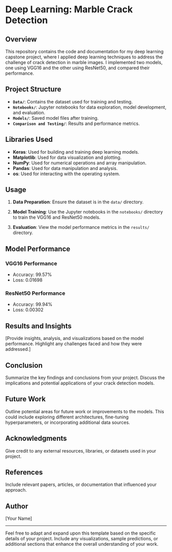 # Deep Learning: Marble Crack Detection

## Overview

This repository contains the code and documentation for my deep learning capstone project, where I applied deep learning techniques to address the challenge of crack detection in marble images. I implemented two models, one using VGG16 and the other using ResNet50, and compared their performance.

## Project Structure

- **`Data/`**: Contains the dataset used for training and testing.
- **`Notebooks/`**: Jupyter notebooks for data exploration, model development, and evaluation.
- **`Models/`**: Saved model files after training.
- **`Comparison and Testing/`**: Results and performance metrics.

## Libraries Used

- **Keras**: Used for building and training deep learning models.
- **Matplotlib**: Used for data visualization and plotting.
- **NumPy**: Used for numerical operations and array manipulation.
- **Pandas**: Used for data manipulation and analysis.
- **os**: Used for interacting with the operating system.

## Usage

1. **Data Preparation**: Ensure the dataset is in the `data/` directory.

2. **Model Training**: Use the Jupyter notebooks in the `notebooks/` directory to train the VGG16 and ResNet50 models.

3. **Evaluation**: View the model performance metrics in the `results/` directory.

## Model Performance

### VGG16 Performance

- Accuracy: 99.57%
- Loss: 0.01698

### ResNet50 Performance

- Accuracy: 99.94%
- Loss: 0.00302

## Results and Insights

[Provide insights, analysis, and visualizations based on the model performance. Highlight any challenges faced and how they were addressed.]

## Conclusion

Summarize the key findings and conclusions from your project. Discuss the implications and potential applications of your crack detection models.

## Future Work

Outline potential areas for future work or improvements to the models. This could include exploring different architectures, fine-tuning hyperparameters, or incorporating additional data sources.

## Acknowledgments

Give credit to any external resources, libraries, or datasets used in your project.

## References

Include relevant papers, articles, or documentation that influenced your approach.

## Author

[Your Name]

---

Feel free to adapt and expand upon this template based on the specific details of your project. Include any visualizations, sample predictions, or additional sections that enhance the overall understanding of your work.
